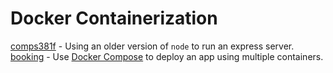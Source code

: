 # Docker Containerization
[comps381f](comps381f) - Using an older version of `node` to run an express server.
[booking](booking) - Use [Docker Compose](https://docs.docker.com/compose/) to deploy an app using multiple containers.
